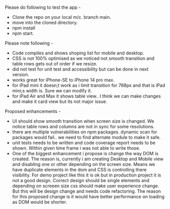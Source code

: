 Please do following  to test the app -

- Clone the repo on your local m/c. branch main.
- move into the cloned directory.
- npm install
- npm start.

Please note following -

- Code compiles and shows shoping list for mobile and desktop.
- CSS is not 100% optimised as we noticed not smooth transition and table rows gets out of order if we resize.
- did not test for unit test and accessibility but can be done in next version.
- works great for iPhone-SE to iPhone 14 pro max.
- for iPad mini it doesn;t work as i limit transition for 768px and that is iPad mini;s width is. Sure we can modify it.
- for iPad Air and Max it shows table view.. I think we can make changes and make it card view but its not major issue.

Proposed enhancements -
- UI should show smooth transition when screen size is changed. We notice table rows and columns are not in sync for some resolutions.
- there are multiple vulnerabilities on npm packages. dynamic scan for packages would fail.. we need to find alternate module to make it safe.
- unit tests needs to be written and code coverage report needs to be shown. Within given time frame i was not able to write those.
- One of the biggest enhancement i propose is change the way DOM is created. The reason is, currently i am creating Desktop and Mobile view and disabling one or other depending on the screen size. Means we have duplicate elements in the dom and CSS is controlling there visibility. For demo project like this it is ok but in production project it is not a good design. Correct design should be single elements and depending on screeen size css should make user experience change. But this will be design change and needs code refactoring. The reason for this proposed change is it would have better performance on loading as DOM would be shorter.
